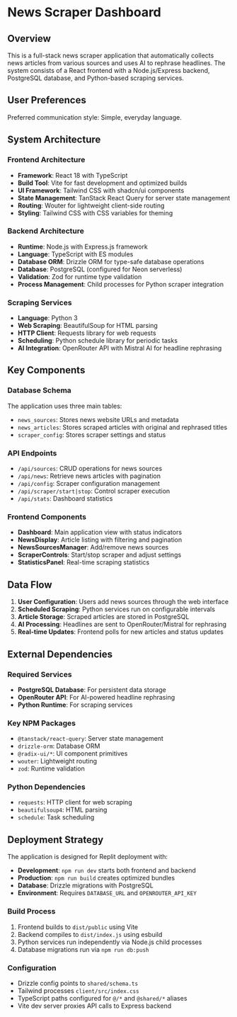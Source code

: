 # News Scraper Dashboard

## Overview

This is a full-stack news scraper application that automatically collects news articles from various sources and uses AI to rephrase headlines. The system consists of a React frontend with a Node.js/Express backend, PostgreSQL database, and Python-based scraping services.

## User Preferences

Preferred communication style: Simple, everyday language.

## System Architecture

### Frontend Architecture
- **Framework**: React 18 with TypeScript
- **Build Tool**: Vite for fast development and optimized builds
- **UI Framework**: Tailwind CSS with shadcn/ui components
- **State Management**: TanStack React Query for server state management
- **Routing**: Wouter for lightweight client-side routing
- **Styling**: Tailwind CSS with CSS variables for theming

### Backend Architecture
- **Runtime**: Node.js with Express.js framework
- **Language**: TypeScript with ES modules
- **Database ORM**: Drizzle ORM for type-safe database operations
- **Database**: PostgreSQL (configured for Neon serverless)
- **Validation**: Zod for runtime type validation
- **Process Management**: Child processes for Python scraper integration

### Scraping Services
- **Language**: Python 3
- **Web Scraping**: BeautifulSoup for HTML parsing
- **HTTP Client**: Requests library for web requests
- **Scheduling**: Python schedule library for periodic tasks
- **AI Integration**: OpenRouter API with Mistral AI for headline rephrasing

## Key Components

### Database Schema
The application uses three main tables:
- `news_sources`: Stores news website URLs and metadata
- `news_articles`: Stores scraped articles with original and rephrased titles
- `scraper_config`: Stores scraper settings and status

### API Endpoints
- `/api/sources`: CRUD operations for news sources
- `/api/news`: Retrieve news articles with pagination
- `/api/config`: Scraper configuration management
- `/api/scraper/start|stop`: Control scraper execution
- `/api/stats`: Dashboard statistics

### Frontend Components
- **Dashboard**: Main application view with status indicators
- **NewsDisplay**: Article listing with filtering and pagination
- **NewsSourcesManager**: Add/remove news sources
- **ScraperControls**: Start/stop scraper and adjust settings
- **StatisticsPanel**: Real-time scraping statistics

## Data Flow

1. **User Configuration**: Users add news sources through the web interface
2. **Scheduled Scraping**: Python services run on configurable intervals
3. **Article Storage**: Scraped articles are stored in PostgreSQL
4. **AI Processing**: Headlines are sent to OpenRouter/Mistral for rephrasing
5. **Real-time Updates**: Frontend polls for new articles and status updates

## External Dependencies

### Required Services
- **PostgreSQL Database**: For persistent data storage
- **OpenRouter API**: For AI-powered headline rephrasing
- **Python Runtime**: For scraping services

### Key NPM Packages
- `@tanstack/react-query`: Server state management
- `drizzle-orm`: Database ORM
- `@radix-ui/*`: UI component primitives
- `wouter`: Lightweight routing
- `zod`: Runtime validation

### Python Dependencies
- `requests`: HTTP client for web scraping
- `beautifulsoup4`: HTML parsing
- `schedule`: Task scheduling

## Deployment Strategy

The application is designed for Replit deployment with:
- **Development**: `npm run dev` starts both frontend and backend
- **Production**: `npm run build` creates optimized bundles
- **Database**: Drizzle migrations with PostgreSQL
- **Environment**: Requires `DATABASE_URL` and `OPENROUTER_API_KEY`

### Build Process
1. Frontend builds to `dist/public` using Vite
2. Backend compiles to `dist/index.js` using esbuild
3. Python services run independently via Node.js child processes
4. Database migrations run via `npm run db:push`

### Configuration
- Drizzle config points to `shared/schema.ts`
- Tailwind processes `client/src/index.css`
- TypeScript paths configured for `@/*` and `@shared/*` aliases
- Vite dev server proxies API calls to Express backend
